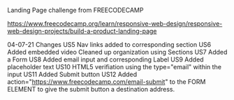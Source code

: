 Landing Page challenge from FREECODECAMP

https://www.freecodecamp.org/learn/responsive-web-design/responsive-web-design-projects/build-a-product-landing-page


04-07-21 Changes
US5 Nav links added to corresponding section
US6 Added embedded video
Cleaned up organization using Sections
US7 Added a Form
US8 Added email input and corresponding Label
US9 Added placeholder text
US10 HTML5 verifiation using the type="email" within the input
US11 Added Submit button
US12 Added action="https://www.freecodecamp.com/email-submit" to the FORM ELEMENT to give the submit button a destination address.